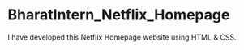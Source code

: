 # BharatIntern_Netflix_Homepage
I have developed this Netflix Homepage website using HTML &amp; CSS.
